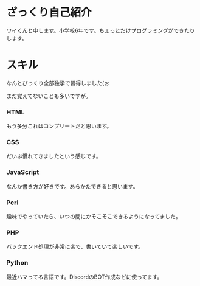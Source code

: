 # ざっくり自己紹介
ワイくんと申します。小学校6年です。ちょっとだけプログラミングができたりします。

# スキル
なんとびっくり全部独学で習得しました(ぉ

まだ覚えてないことも多いですが。

### HTML
もう多分これはコンプリートだと思います。

### CSS
だいぶ慣れてきましたという感じです。

### JavaScript
なんか書き方が好きです。あらかたできると思います。

### Perl
趣味でやっていたら、いつの間にかそこそこできるようになってました。

### PHP
バックエンド処理が非常に楽で、書いていて楽しいです。

### Python
最近ハマってる言語です。DiscordのBOT作成などに使ってます。
